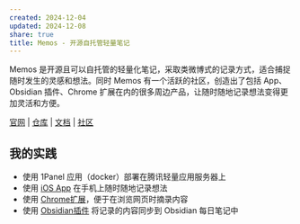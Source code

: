 ```yaml
---
created: 2024-12-04
updated: 2024-12-08
share: true
title: Memos - 开源自托管轻量笔记
---
```


Memos 是开源且可以自托管的轻量化笔记，采取类微博式的记录方式，适合捕捉随时发生的灵感和想法。同时 Memos 有一个活跃的社区，创造出了包括 App、Obsidian 插件、Chrome 扩展在内的很多周边产品，让随时随地记录想法变得更加灵活和方便。

[官网](https://www.usememos.com/) | [仓库](https://github.com/usememos/memos) | [文档](https://www.usememos.com/docs) | [社区](https://www.usememos.com/docs/contribution/community)

## 我的实践

- 使用 1Panel 应用（docker）部署在腾讯轻量应用服务器上
- 使用 [iOS App](https://github.com/mudkipme/MoeMemos) 在手机上随时随地记录想法
- 使用 [Chrome扩展](https://github.com/lmm214/memos-bber)，便于在浏览网页时摘录内容
- 使用 [Obsidian插件](https://github.com/RyoJerryYu/obsidian-memos-sync) 将记录的内容同步到 Obsidian 每日笔记中


